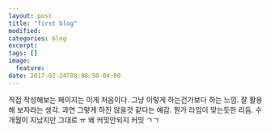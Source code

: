 ```yaml
---
layout: post
title: "first blog"
modified:
categories: blog
excerpt:
tags: []
image:
  feature:
date: 2017-02-24T08:08:50-04:00
---
```


직접 작성해보는 페이지는 이게 처음이다. 
그냥 이렇게 하는건가보다 하는 느낌. 
잘 활용해 보자라는 생각.
과연 그렇게 하진 않을것 같다는 예감.
뭔가 라임이 맞는듯한 리듬.
수 개월이 지났지만 그대로 ㅠ 
왜 커밋안되지 커밋 ㄱㄱ
